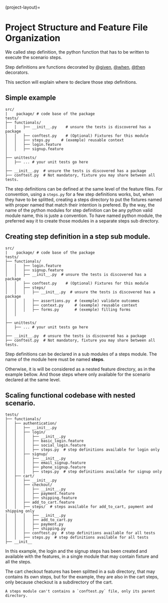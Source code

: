 (project-layout)=

# Project Structure and Feature File Organization

We called step definition, the python function that has to be written
to execute the scenario steps.

Step definitions are functions decorated by [@given](#tursu.given),
[@when](#tursu.when), [@then](#tursu.then) decorators.

This section will explain where to declare those step definitions.

## Simple example

```
src/
|    package/ # code base of the package
tests/
├── functionals/
│   │   ├── __init__.py    # unsure the tests is discovered has a package
│   │   ├── conftest.py    # (Optional) Fixtures for this module
│   │   ├── steps.py     # (exemple) reusable context
│   │   ├── login.feature
│   │   ├── signup.feature
│
├── unittests/
│   ├── ... # your unit tests go here
│
├── __init__.py  # unsure the tests is discovered has a package
├── conftest.py  # Not mandatory, fixture you may share between all tests.
```

The step definitions can be defined at the same level of the feature files.
For convention, using a `steps.py` for a few step definitions works, but,
when they have to be splitted, creating a steps directory to put the fixtures
named with proper named that match their intention is prefered.
By the way, the name of the python modules for step definition can be any python
valid module name, this is juste a convention. To have named python module,
the preferred way it to create those modules in a separate steps sub directory.

## Creating step definition in a step sub module.

```
src/
|    package/ # code base of the package
tests/
├── functionals/
│   │   ├── login.feature
│   │   ├── signup.feature
│   │   ├── __init__.py  # unsure the tests is discovered has a package
│   │   ├── conftest.py    # (Optional) Fixtures for this module
│   │   ├── steps/
│   │   │   ├── __init__.py  # unsure the tests is discovered has a package
│   │   │   ├── assertions.py  # (exemple) validate outcomes
│   │   │   ├── context.py     # (exemple) reusable context
│   │   │   ├── forms.py       # (exemple) filling forms
│   │
│
├── unittests/
│   ├── ... # your unit tests go here
│
├── __init__.py  # unsure the tests is discovered has a package
├── conftest.py  # Not mandatory, fixture you may share between all tests.
```

Step definitions can be declared in a sub modules of a steps module.
The name of the module here must be named **steps**.

Otherwise, it is will be considered as a nested feature directory, as
in the example bellow. And those steps where only available for the scenario
declared at the same level.

## Scaling functional codebase with nested scenario.

```
tests/
├── functionals/
│   ├── authentication/
│   │   ├── __init__.py
│   │   ├── login/
│   │   │   ├── __init__.py
│   │   │   ├── basic_login.feature
│   │   │   ├── social_login.feature
│   │   │   ├── steps.py  # step definitions available for login only
│   │   ├── signup/
│   │   │   ├── __init__.py
│   │   │   ├── email_signup.feature
│   │   │   ├── phone_signup.feature
│   │   │   ├── steps.py  # step definitions available for signup only
│   ├── cart/
│   │   ├── __init__.py
│   │   ├── checkout/
│   │   │   ├── __init__.py
│   │   │   ├── payment.feature
│   │   │   ├── shipping.feature
│   │   ├── add_to_cart.feature
│   │   ├── steps/  # steps available for add_to_cart, payment and shipping only
│   │   │   ├── __init__.py
│   │   │   ├── add_to_cart.py
│   │   │   ├── payment.py
│   │   │   ├── shipping.py
│   │   ├── conftest.py  # step definitions available for all tests
│   │   ├── steps.py  # step definitions available for all tests
├── __init__
```

In this example, the login and the signup steps has been created and available
with the features, in a single module that may contain fixture and all the steps.

The cart checkout features has been splitted in a sub directory, that may
contains its own steps, but for the example, they are also in the cart steps,
only because checkout is a subdirectory of the cart.

```{important}
A steps module can't contains a `conftest.py` file, only its parent directory.
```
